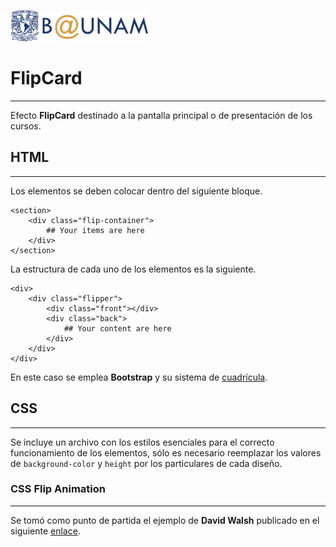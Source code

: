 ![alt text](../images/b-unam.png "B@UNAM") 
# FlipCard
___
Efecto __FlipCard__ destinado a la pantalla principal o de presentación de los cursos.

## HTML
___
Los elementos se deben colocar dentro del siguiente bloque.
```
<section>
	<div class="flip-container">
		## Your items are here
	</div>
</section>
```
La estructura de cada uno de los elementos es la siguiente.
```
<div>
	<div class="flipper">
		<div class="front"></div>
		<div class="back">
			## Your content are here
		</div>
	</div>
</div>
```
En este caso se emplea __Bootstrap__ y su sistema de [cuadrícula](http://getbootstrap.com/css/#grid).

## CSS
___
Se incluye un archivo con los estilos esenciales para el correcto funcionamiento de los elementos, sólo es necesario reemplazar los valores de `background-color` y `height` por los particulares de cada diseño.

### CSS Flip Animation
___
Se tomó como punto de partida el ejemplo de __David Walsh__ publicado en el siguiente [enlace](https://davidwalsh.name/css-flip).